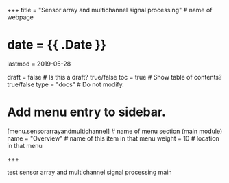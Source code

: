 +++
title = "Sensor array and multichannel signal processing"         # name of webpage

# date = {{ .Date }}
lastmod = 2019-05-28

draft = false  # Is this a draft? true/false
toc = true  # Show table of contents? true/false
type = "docs"  # Do not modify.

# Add menu entry to sidebar.
[menu.sensorarrayandmultichannel]                       # name of menu section (main module)
  name = "Overview"        # name of this item in that menu
  weight = 10                           # location in that menu

+++

test sensor array and multichannel signal processing main
